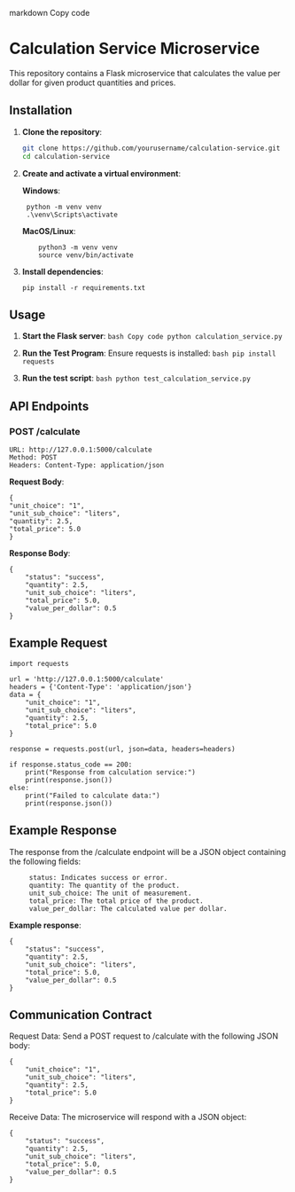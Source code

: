 markdown
Copy code
# Calculation Service Microservice

This repository contains a Flask microservice that calculates the value per dollar for given product quantities and prices.

## Installation

1. **Clone the repository**:
   ```bash
   git clone https://github.com/yourusername/calculation-service.git
   cd calculation-service
2. **Create and activate a virtual environment**:
   
      **Windows**:
   ```
    python -m venv venv
    .\venv\Scripts\activate
   ```

   
      **MacOS/Linux**:
    ```
        python3 -m venv venv
        source venv/bin/activate
    ```
3. **Install dependencies**:

    `
    pip install -r requirements.txt
    `


## Usage
1. **Start the Flask server**:
`bash
Copy code
python calculation_service.py`

2. **Run the Test Program**:
    Ensure requests is installed:
      `bash
      pip install requests`

      
3. **Run the test script**:
    `bash
    python test_calculation_service.py`

## API Endpoints



### POST /calculate

    URL: http://127.0.0.1:5000/calculate
    Method: POST
    Headers: Content-Type: application/json
    
**Request Body**:

```
{
"unit_choice": "1",
"unit_sub_choice": "liters",
"quantity": 2.5,
"total_price": 5.0
}
```



**Response Body**:
```
{
    "status": "success",
    "quantity": 2.5,
    "unit_sub_choice": "liters",
    "total_price": 5.0,
    "value_per_dollar": 0.5
}
```


## Example Request
```
import requests

url = 'http://127.0.0.1:5000/calculate'
headers = {'Content-Type': 'application/json'}
data = {
    "unit_choice": "1",
    "unit_sub_choice": "liters",
    "quantity": 2.5,
    "total_price": 5.0
}

response = requests.post(url, json=data, headers=headers)

if response.status_code == 200:
    print("Response from calculation service:")
    print(response.json())
else:
    print("Failed to calculate data:")
    print(response.json())
```

## Example Response
The response from the /calculate endpoint will be a JSON object containing the following fields:

         status: Indicates success or error.
         quantity: The quantity of the product.
         unit_sub_choice: The unit of measurement.
         total_price: The total price of the product.
         value_per_dollar: The calculated value per dollar.
    
**Example response**:
```
{
    "status": "success",
    "quantity": 2.5,
    "unit_sub_choice": "liters",
    "total_price": 5.0,
    "value_per_dollar": 0.5
}
```

## Communication Contract
Request Data: Send a POST request to /calculate with the following JSON body:

```
{
    "unit_choice": "1",
    "unit_sub_choice": "liters",
    "quantity": 2.5,
    "total_price": 5.0
}
```

Receive Data: The microservice will respond with a JSON object:

```
{
    "status": "success",
    "quantity": 2.5,
    "unit_sub_choice": "liters",
    "total_price": 5.0,
    "value_per_dollar": 0.5
}
```





